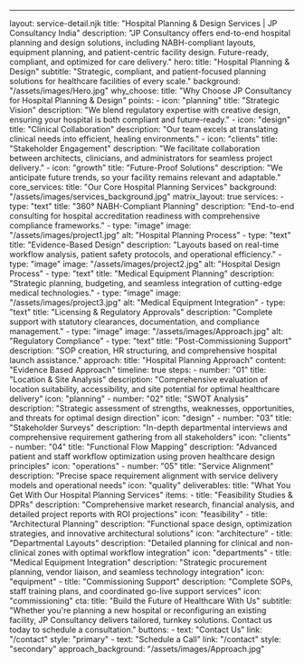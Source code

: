 ---
layout: service-detail.njk
title: "Hospital Planning & Design Services | JP Consultancy India"
description: "JP Consultancy offers end-to-end hospital planning and design solutions, including NABH-compliant layouts, equipment planning, and patient-centric facility design. Future-ready, compliant, and optimized for care delivery."
hero:
  title: "Hospital Planning & Design"
  subtitle: "Strategic, compliant, and patient-focused planning solutions for healthcare facilities of every scale."
  background: "/assets/images/Hero.jpg"
why_choose:
  title: "Why Choose JP Consultancy for Hospital Planning & Design"
  points:
    - icon: "planning"
      title: "Strategic Vision"
      description: "We blend regulatory expertise with creative design, ensuring your hospital is both compliant and future-ready."
    - icon: "design"
      title: "Clinical Collaboration"
      description: "Our team excels at translating clinical needs into efficient, healing environments."
    - icon: "clients"
      title: "Stakeholder Engagement"
      description: "We facilitate collaboration between architects, clinicians, and administrators for seamless project delivery."
    - icon: "growth"
      title: "Future-Proof Solutions"
      description: "We anticipate future trends, so your facility remains relevant and adaptable."
core_services:
  title: "Our Core Hospital Planning Services"
  background: "/assets/images/services_background.jpg"
  matrix_layout: true
  services:
    - type: "text"
      title: "360° NABH-Compliant Planning"
      description: "End-to-end consulting for hospital accreditation readiness with comprehensive compliance frameworks."
    - type: "image"
      image: "/assets/images/project1.jpg"
      alt: "Hospital Planning Process"
    - type: "text"
      title: "Evidence-Based Design"
      description: "Layouts based on real-time workflow analysis, patient safety protocols, and operational efficiency."
    - type: "image"
      image: "/assets/images/project2.jpg"
      alt: "Hospital Design Process"
    - type: "text"
      title: "Medical Equipment Planning"
      description: "Strategic planning, budgeting, and seamless integration of cutting-edge medical technologies."
    - type: "image"
      image: "/assets/images/project3.jpg"
      alt: "Medical Equipment Integration"
    - type: "text"
      title: "Licensing & Regulatory Approvals"
      description: "Complete support with statutory clearances, documentation, and compliance management."
    - type: "image"
      image: "/assets/images/Approach.jpg"
      alt: "Regulatory Compliance"
    - type: "text"
      title: "Post-Commissioning Support"
      description: "SOP creation, HR structuring, and comprehensive hospital launch assistance."
approach:
  title: "Hospital Planning Approach"
  content: "Evidence Based Approach"
  timeline: true
  steps:
    - number: "01"
      title: "Location & Site Analysis"
      description: "Comprehensive evaluation of location suitability, accessibility, and site potential for optimal healthcare delivery"
      icon: "planning"
    - number: "02"
      title: "SWOT Analysis"
      description: "Strategic assessment of strengths, weaknesses, opportunities, and threats for optimal design direction"
      icon: "design"
    - number: "03"
      title: "Stakeholder Surveys"
      description: "In-depth departmental interviews and comprehensive requirement gathering from all stakeholders"
      icon: "clients"
    - number: "04"
      title: "Functional Flow Mapping"
      description: "Advanced patient and staff workflow optimization using proven healthcare design principles"
      icon: "operations"
    - number: "05"
      title: "Service Alignment"
      description: "Precise space requirement alignment with service delivery models and operational needs"
      icon: "quality"
deliverables:
  title: "What You Get With Our Hospital Planning Services"
  items:
    - title: "Feasibility Studies & DPRs"
      description: "Comprehensive market research, financial analysis, and detailed project reports with ROI projections"
      icon: "feasibility"
    - title: "Architectural Planning"
      description: "Functional space design, optimization strategies, and innovative architectural solutions"
      icon: "architecture"
    - title: "Departmental Layouts"
      description: "Detailed planning for clinical and non-clinical zones with optimal workflow integration"
      icon: "departments"
    - title: "Medical Equipment Integration"
      description: "Strategic procurement planning, vendor liaison, and seamless technology integration"
      icon: "equipment"
    - title: "Commissioning Support"
      description: "Complete SOPs, staff training plans, and coordinated go-live support services"
      icon: "commissioning"
cta:
  title: "Build the Future of Healthcare With Us"
  subtitle: "Whether you're planning a new hospital or reconfiguring an existing facility, JP Consultancy delivers tailored, turnkey solutions. Contact us today to schedule a consultation."
  buttons:
    - text: "Contact Us"
      link: "/contact"
      style: "primary"
    - text: "Schedule a Call"
      link: "/contact"
      style: "secondary" 
approach_background: "/assets/images/Approach.jpg" 